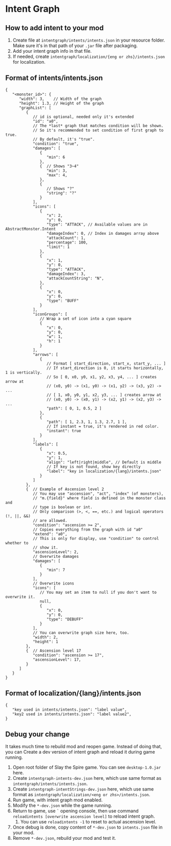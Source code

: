 # Intent Graph

## How to add intent to your mod

1. Create file at `intentgraph/intents/intents.json` in your resource folder.
   Make sure it's in that path of your `.jar` file after packaging.
2. Add your intent graph info in that file.
3. If needed, create `intentgraph/localization/{eng or zhs}/intents.json` for localization.

## Format of intents/intents.json

```json5
{
   "<monster_id>": {
      "width": 3,    // Width of the graph
      "height": 1.3, // Height of the graph
      "graphList": [
         {
            // id is optional, needed only it's extended
            "id": "a0",
            // The *last* graph that matches condition will be shown.
            // So it's recommended to set condition of first graph to true.
            // By default, it's "true".
            "condition": "true",
            "damages": [
               {
                  "min": 6
               },
               {  // Shows "3~4"
                  "min": 3,
                  "max": 4,
               },
               {
                  // Shows "?"
                  "string": "?"
               }
            ],
            "icons": [
               {
                  "x": 2,
                  "y": 0,
                  "type": "ATTACK", // Available values are in AbstractMonster.Intent
                  "damageIndex": 0, // Index in damages array above
                  "attackCount": 1,
                  "percentage": 100,
                  "limit": 1
               },
               {
                  "x": 1,
                  "y": 0,
                  "type": "ATTACK",
                  "damageIndex": 3,
                  "attackCountString": "N",
               },
               {
                  "x": 0,
                  "y": 0,
                  "type": "BUFF"
               }
            ],
            "iconGroups": [
               // Wrap a set of icon into a cyan square
               {
                  "x": 0,
                  "y": 0,
                  "w": 1,
                  "h": 1
               }
            ],
            "arrows": [
               {
                  // Format [ start_direction, start_x, start_y, ... ]
                  // If start_direction is 0, it starts horizontally, 1 is vertically.
                  // So [ 0, x0, y0, x1, y2, x3, y4, ... ] creates arrow at
                  // (x0, y0) -> (x1, y0) -> (x1, y2) -> (x3, y2) -> ...
                  // [ 1, x0, y0, y1, x2, y3, ... ] creates arrow at
                  // (x0, y0) -> (x0, y1) -> (x2, y1) -> (x2, y3) -> ...
                  "path": [ 0, 1, 0.5, 2 ]
               },
               {
                  "path": [ 1, 2.3, 1, 1.3, 2.7, 1 ],
                  // If instant = true, it's rendered in red color.
                  "instant": true
               }
            ],
            "labels": [
               {
                  "x": 0.5,
                  "y": 1,
                  "align": "left|right|middle", // Default is middle
                  // If key is not found, show key directly
                  "label": "key in localization/{lang}/intents.json"
               }
            ]
         },
         {  // Example of Ascension level 2
            // You may use "ascension", "act", "index" (of monsters),
            // "m.{field}" where field is defined in the monster class and
            // type is boolean or int.
            // Only comparison (>, <, ==, etc.) and logical operators (!, ||, &&)
            // are allowed.
            "condition": "ascension >= 2",
            // Copies everything from the graph with id "a0"
            "extend": "a0",
            // This is only for display, use "condition" to control whether to
            // show it.
            "ascensionLevel": 2,
            // Overwrite damages
            "damages": [
               {
                  "min": 7
               }
            ],
            // Overwrite icons
            "icons": [
               // You may set an item to null if you don't want to overwrite it. 
               null,
               {
                  "x": 0,
                  "y": 0,
                  "type": "DEBUFF"
               }
            ],
            // You can overwrite graph size here, too.
            "width": 2,
            "height": 1
         },
         {  // Ascension level 17
            "condition": "ascension >= 17",
            "ascensionLevel": 17,
         }
      ]
   }
}
```

## Format of localization/{lang}/intents.json

```json5
{
   "key used in intents/intents.json": "label value",
   "key2 used in intents/intents.json": "label value2",
}
```

## Debug your change

It takes much time to rebuild mod and reopen game. Instead of doing that, you can
Create a dev version of intent graph and reload it during game running.

1. Open root folder of Slay the Spire game. You can see `desktop-1.0.jar` here.
2. Create `intentgraph-intents-dev.json` here, which use same format as `intentgraph/intents/intents.json`.
3. Create `intentgraph-intentStrings-dev.json` here, which use same format as `intentgraph/localization/<eng or zhs>/intents.json`.
4. Run game, with intent graph mod enabled.
5. Modify the `*-dev.json` while the game running.
6. Return to game, use `` ` `` opening console, then use command `reloadintents [overwrite ascension level]`
   to reload intent graph.
   1. You can use `reloadintents -1` to reset to actual ascension level.
7. Once debug is done, copy content of `*-dev.json` to `intents.json` file in your mod.
8. Remove `*-dev.json`, rebuild your mod and test it.
